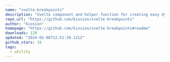 ```yaml
---
name: "svelte-breakpoints"
description: "Svelte component and helper function for creating easy dynamic layouts with CSS media queries."
repo_url: "https://github.com/kiosion/svelte-breakpoints"
author: "kiosion"
homepage: "https://github.com/kiosion/svelte-breakpoints#readme"
downloads: 120
updated: "2024-02-06T12:51:30.121Z"
github_stars: 16
tags: 
  - utility
---
```

